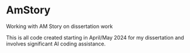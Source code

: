 # AmStory
Working with AM Story on dissertation work

This is all code created starting in April/May 2024 for my dissertation and involves significant AI coding assistance.

